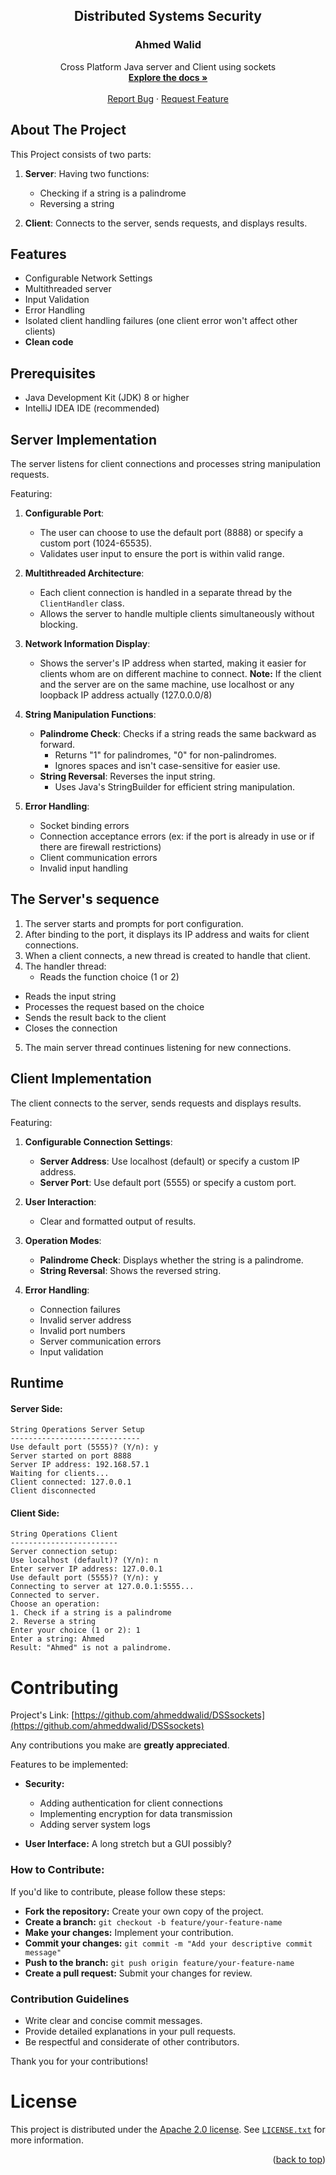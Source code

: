 <h2 align="center">Distributed Systems Security</h2>
<h3 align="center">Ahmed Walid</h3>

<p align="center">
    Cross Platform Java server and Client using sockets
    <br />
    <a href="https://github.com/ahmeddwalid/DSSsockets/blob/main/README.md"><strong>Explore the docs »</strong></a>
    <br />
    <br />
    <a href="https://github.com/ahmeddwalid/DSSsockets/issues">Report Bug</a>
    ·
    <a href="https://github.com/ahmeddwalid/DSSsockets/pulls">Request Feature</a>
</p>

<!-- ABOUT THE PROJECT -->
## About The Project

This Project consists of two parts:
1. **Server**: Having two functions:
   - Checking if a string is a palindrome
   - Reversing a string

2. **Client**: Connects to the server, sends requests, and displays results.

<!-- FEATURES -->
## Features

- Configurable Network Settings
- Multithreaded server
- Input Validation
- Error Handling
- Isolated client handling failures (one client error won't affect other clients)
- **Clean code**

<!-- Prerequisites  -->
## Prerequisites

- Java Development Kit (JDK) 8 or higher
- IntelliJ IDEA IDE (recommended)

<!-- Server Implementation-->
## Server Implementation

The server listens for client connections and processes string manipulation requests.

Featuring:

1. **Configurable Port**:
   - The user can choose to use the default port (8888) or specify a custom port (1024-65535).
   - Validates user input to ensure the port is within valid range.

2. **Multithreaded Architecture**:
   - Each client connection is handled in a separate thread by the `ClientHandler` class.
   - Allows the server to handle multiple clients simultaneously without blocking.

3. **Network Information Display**:
   - Shows the server's IP address when started, making it easier for clients whom are on different machine to connect.
     **Note:** If the client and the server are on the same machine, use localhost or any loopback IP address actually (127.0.0.0/8)

4. **String Manipulation Functions**:
   - **Palindrome Check**: Checks if a string reads the same backward as forward.
      - Returns "1" for palindromes, "0" for non-palindromes.
      - Ignores spaces and isn't case-sensitive for easier use.
   - **String Reversal**: Reverses the input string.
      - Uses Java's StringBuilder for efficient string manipulation.

5. **Error Handling**:
   - Socket binding errors
   - Connection acceptance errors (ex: if the port is already in use or if there are firewall restrictions)
   - Client communication errors
   - Invalid input handling

## The Server's sequence
1. The server starts and prompts for port configuration.
2. After binding to the port, it displays its IP address and waits for client connections.
3. When a client connects, a new thread is created to handle that client.
4. The handler thread:
   - Reads the function choice (1 or 2)
- Reads the input string
- Processes the request based on the choice
- Sends the result back to the client
- Closes the connection
5. The main server thread continues listening for new connections.

<!-- Client Implementation-->
## Client Implementation

The client connects to the server, sends requests and displays results.

Featuring:

1. **Configurable Connection Settings**:
   - **Server Address**: Use localhost (default) or specify a custom IP address.
   - **Server Port**: Use default port (5555) or specify a custom port.

2. **User Interaction**:
   - Clear and formatted output of results.

3. **Operation Modes**:
   - **Palindrome Check**: Displays whether the string is a palindrome.
   - **String Reversal**: Shows the reversed string.

4. **Error Handling**:
   - Connection failures
   - Invalid server address
   - Invalid port numbers
   - Server communication errors
   - Input validation

## Runtime

#### Server Side:
```  
String Operations Server Setup  
-----------------------------  
Use default port (5555)? (Y/n): y  
Server started on port 8888  
Server IP address: 192.168.57.1
Waiting for clients...  
Client connected: 127.0.0.1  
Client disconnected  
```  

#### Client Side:
```  
String Operations Client  
------------------------  
Server connection setup:  
Use localhost (default)? (Y/n): n  
Enter server IP address: 127.0.0.1  
Use default port (5555)? (Y/n): y  
Connecting to server at 127.0.0.1:5555...  
Connected to server.  
Choose an operation:  
1. Check if a string is a palindrome  
2. Reverse a string  
Enter your choice (1 or 2): 1  
Enter a string: Ahmed  
Result: "Ahmed" is not a palindrome.  
```

<!-- CONTRIBUTING -->
# Contributing

Project's Link: [https://github.com/ahmeddwalid/DSSsockets](https://github.com/ahmeddwalid/DSSsockets)

Any contributions you make are **greatly appreciated**.

Features to be implemented:
- **Security:**
   - Adding authentication for client connections
   - Implementing encryption for data transmission
   - Adding server system logs

- **User Interface:** A long stretch but a GUI possibly?

### How to Contribute:

If you'd like to contribute, please follow these steps:

-  **Fork the repository:** Create your own copy of the project.
-  **Create a branch:** `git checkout -b feature/your-feature-name`
-  **Make your changes:** Implement your contribution.
-  **Commit your changes:** `git commit -m "Add your descriptive commit message"`
-  **Push to the branch:** `git push origin feature/your-feature-name`
-  **Create a pull request:** Submit your changes for review.

### Contribution Guidelines

- Write clear and concise commit messages.
- Provide detailed explanations in your pull requests.
- Be respectful and considerate of other contributors.


Thank you for your contributions!


<!-- LICENSE -->
# License

This project is distributed under the [Apache 2.0 license](https://choosealicense.com/licenses/apache-2.0/). See
[```LICENSE.txt```](/LICENSE) for more information.

<p align="right">(<a href="#top">back to top</a>)</p>